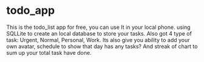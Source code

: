# todo_app

This is the todo_list app for free, you can use It in your local phone.
using SQLLite to create an local database to store your tasks. Also got 4 type of task: Urgent, Normal, Personal, Work. Its also give you ability to add your own avatar, schedule to show that day has any tasks? And streak of chart to sum up your total task have done.

